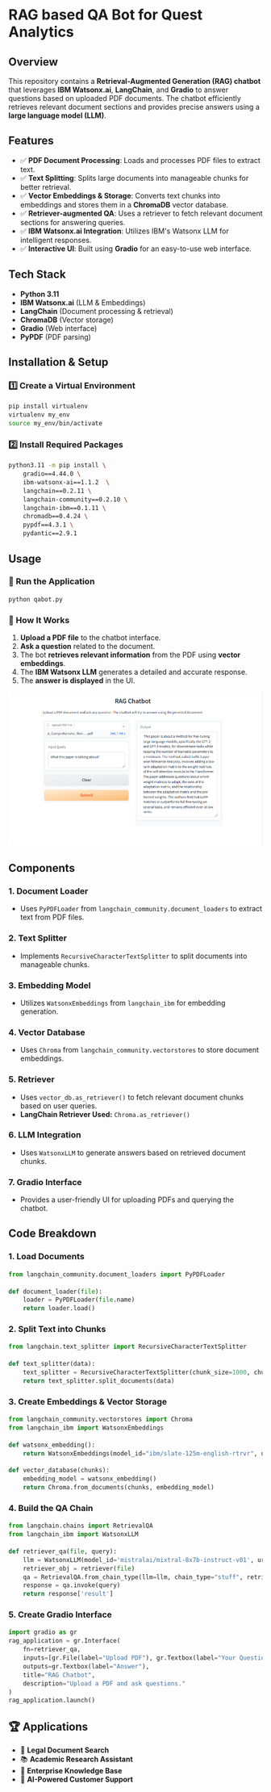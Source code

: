 # RAG based QA Bot for Quest Analytics

## Overview
This repository contains a **Retrieval-Augmented Generation (RAG) chatbot** that leverages **IBM Watsonx.ai**, **LangChain**, and **Gradio** to answer questions based on uploaded PDF documents. The chatbot efficiently retrieves relevant document sections and provides precise answers using a **large language model (LLM)**.

## Features
- ✅ **PDF Document Processing**: Loads and processes PDF files to extract text.
- ✅ **Text Splitting**: Splits large documents into manageable chunks for better retrieval.
- ✅ **Vector Embeddings & Storage**: Converts text chunks into embeddings and stores them in a **ChromaDB** vector database.
- ✅ **Retriever-augmented QA**: Uses a retriever to fetch relevant document sections for answering queries.
- ✅ **IBM Watsonx.ai Integration**: Utilizes IBM's Watsonx LLM for intelligent responses.
- ✅ **Interactive UI**: Built using **Gradio** for an easy-to-use web interface.

## Tech Stack
- **Python 3.11**
- **IBM Watsonx.ai** (LLM & Embeddings)
- **LangChain** (Document processing & retrieval)
- **ChromaDB** (Vector storage)
- **Gradio** (Web interface)
- **PyPDF** (PDF parsing)

## Installation & Setup
### 1️⃣ Create a Virtual Environment
```bash
pip install virtualenv
virtualenv my_env
source my_env/bin/activate
```

### 2️⃣ Install Required Packages
```bash
python3.11 -m pip install \
    gradio==4.44.0 \
    ibm-watsonx-ai==1.1.2  \
    langchain==0.2.11 \
    langchain-community==0.2.10 \
    langchain-ibm==0.1.11 \
    chromadb==0.4.24 \
    pypdf==4.3.1 \
    pydantic==2.9.1
```

## Usage
### 🚀 Run the Application
```bash
python qabot.py
```

### 📜 How It Works
1. **Upload a PDF file** to the chatbot interface.
2. **Ask a question** related to the document.
3. The bot **retrieves relevant information** from the PDF using **vector embeddings**.
4. The **IBM Watsonx LLM** generates a detailed and accurate response.
5. The **answer is displayed** in the UI.

![RAG Chatbot Output](QA_bot.png)

## Components
### 1. Document Loader
- Uses `PyPDFLoader` from `langchain_community.document_loaders` to extract text from PDF files.

### 2. Text Splitter
- Implements `RecursiveCharacterTextSplitter` to split documents into manageable chunks.

### 3. Embedding Model
- Utilizes `WatsonxEmbeddings` from `langchain_ibm` for embedding generation.

### 4. Vector Database
- Uses `Chroma` from `langchain_community.vectorstores` to store document embeddings.

### 5. Retriever
- Uses `vector_db.as_retriever()` to fetch relevant document chunks based on user queries.
- **LangChain Retriever Used:** `Chroma.as_retriever()`

### 6. LLM Integration
- Uses `WatsonxLLM` to generate answers based on retrieved document chunks.

### 7. Gradio Interface
- Provides a user-friendly UI for uploading PDFs and querying the chatbot.


## Code Breakdown
### **1. Load Documents**
```python
from langchain_community.document_loaders import PyPDFLoader

def document_loader(file):
    loader = PyPDFLoader(file.name)
    return loader.load()
```
### **2. Split Text into Chunks**
```python
from langchain.text_splitter import RecursiveCharacterTextSplitter

def text_splitter(data):
    text_splitter = RecursiveCharacterTextSplitter(chunk_size=1000, chunk_overlap=50)
    return text_splitter.split_documents(data)
```
### **3. Create Embeddings & Vector Storage**
```python
from langchain_community.vectorstores import Chroma
from langchain_ibm import WatsonxEmbeddings

def watsonx_embedding():
    return WatsonxEmbeddings(model_id="ibm/slate-125m-english-rtrvr", url="https://us-south.ml.cloud.ibm.com")

def vector_database(chunks):
    embedding_model = watsonx_embedding()
    return Chroma.from_documents(chunks, embedding_model)
```
### **4. Build the QA Chain**
```python
from langchain.chains import RetrievalQA
from langchain_ibm import WatsonxLLM

def retriever_qa(file, query):
    llm = WatsonxLLM(model_id='mistralai/mixtral-8x7b-instruct-v01', url="https://us-south.ml.cloud.ibm.com")
    retriever_obj = retriever(file)
    qa = RetrievalQA.from_chain_type(llm=llm, chain_type="stuff", retriever=retriever_obj)
    response = qa.invoke(query)
    return response['result']
```
### **5. Create Gradio Interface**
```python
import gradio as gr
rag_application = gr.Interface(
    fn=retriever_qa,
    inputs=[gr.File(label="Upload PDF"), gr.Textbox(label="Your Question")],
    outputs=gr.Textbox(label="Answer"),
    title="RAG Chatbot",
    description="Upload a PDF and ask questions."
)
rag_application.launch()
```

## 🏆 Applications
- 📄 **Legal Document Search**
- 📚 **Academic Research Assistant**
- 🏢 **Enterprise Knowledge Base**
- 🤖 **AI-Powered Customer Support**
